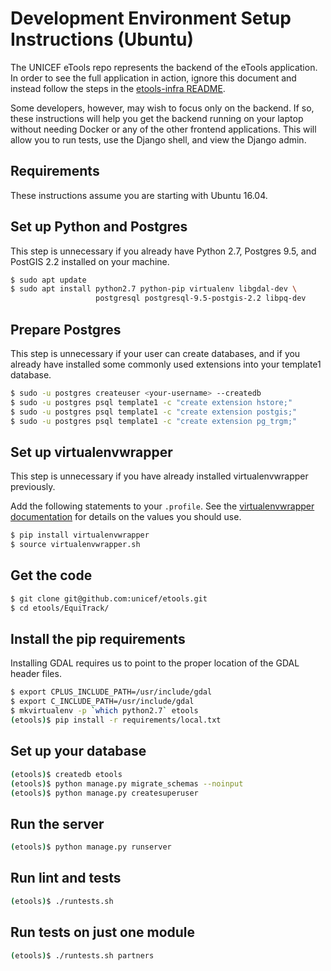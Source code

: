 Development Environment Setup Instructions (Ubuntu)
===================================================

The UNICEF eTools repo represents the backend of the eTools application. In order to see the full
application in action, ignore this document and instead follow the steps in the [etools-infra
README](https://github.com/unicef/etools-infra#etools-backend-infrastructure-configuration).

Some developers, however, may wish to focus only on the backend. If so, these instructions will help
you get the backend running on your laptop without needing Docker or any of the other frontend
applications. This will allow you to run tests, use the Django shell, and view the Django admin.

Requirements
------------

These instructions assume you are starting with Ubuntu 16.04.

Set up Python and Postgres
--------------------------

This step is unnecessary if you already have Python 2.7, Postgres 9.5, and PostGIS 2.2 installed on
your machine.

```bash
$ sudo apt update
$ sudo apt install python2.7 python-pip virtualenv libgdal-dev \
                   postgresql postgresql-9.5-postgis-2.2 libpq-dev
```

Prepare Postgres
----------------

This step is unnecessary if your user can create databases, and if you already
have installed some commonly used extensions into your template1 database.

```bash
$ sudo -u postgres createuser <your-username> --createdb
$ sudo -u postgres psql template1 -c "create extension hstore;"
$ sudo -u postgres psql template1 -c "create extension postgis;"
$ sudo -u postgres psql template1 -c "create extension pg_trgm;"
```

Set up virtualenvwrapper
------------------------

This step is unnecessary if you have already installed virtualenvwrapper previously.

Add the following statements to your `.profile`. See the [virtualenvwrapper
documentation](https://virtualenvwrapper.readthedocs.io/en/latest/install.html#shell-startup-file)
for details on the values you should use.

```bash
$ pip install virtualenvwrapper
$ source virtualenvwrapper.sh
```

Get the code
------------

```bash
$ git clone git@github.com:unicef/etools.git
$ cd etools/EquiTrack/
```

Install the pip requirements
----------------------------

Installing GDAL requires us to point to the proper location of the GDAL header files.

```bash
$ export CPLUS_INCLUDE_PATH=/usr/include/gdal
$ export C_INCLUDE_PATH=/usr/include/gdal
$ mkvirtualenv -p `which python2.7` etools
(etools)$ pip install -r requirements/local.txt
```

Set up your database
--------------------

```bash
(etools)$ createdb etools
(etools)$ python manage.py migrate_schemas --noinput
(etools)$ python manage.py createsuperuser
```

Run the server
--------------

```bash
(etools)$ python manage.py runserver
```

Run lint and tests
------------------

```bash
(etools)$ ./runtests.sh
```

Run tests on just one module
----------------------------

```bash
(etools)$ ./runtests.sh partners
```
